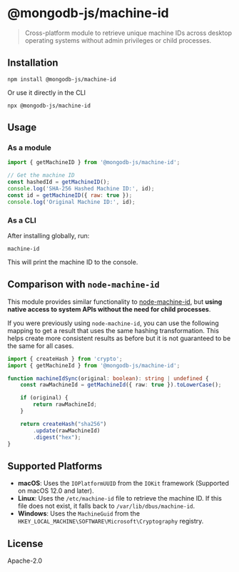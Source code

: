 # @mongodb-js/machine-id

> Cross-platform module to retrieve unique machine IDs across desktop operating systems without admin privileges or child processes.

## Installation

```
npm install @mongodb-js/machine-id
```

Or use it directly in the CLI

```
npx @mongodb-js/machine-id
```


## Usage

### As a module

```javascript
import { getMachineID } from '@mongodb-js/machine-id';

// Get the machine ID
const hashedId = getMachineID();
console.log('SHA-256 Hashed Machine ID:', id);
const id = getMachineID({ raw: true });
console.log('Original Machine ID:', id);
```

### As a CLI

After installing globally, run:

```
machine-id
```

This will print the machine ID to the console.

## Comparison with `node-machine-id`
This module provides similar functionality to [node-machine-id](https://www.npmjs.com/package/node-machine-id), but **using native access to system APIs without the need for child processes**.

If you were previously using `node-machine-id`, you can use the following mapping to get a result that uses the same hashing transformation. This helps create more consistent results as before but it is not guaranteed to be the same for all cases.
```ts
import { createHash } from 'crypto';
import { getMachineId } from '@mongodb-js/machine-id';

function machineIdSync(original: boolean): string | undefined {
    const rawMachineId = getMachineId({ raw: true }).toLowerCase();

    if (original) {
        return rawMachineId;
    }

    return createHash("sha256")
        .update(rawMachineId)
        .digest("hex");
}

```

## Supported Platforms

- **macOS**: Uses the `IOPlatformUUID` from the `IOKit` framework (Supported on macOS 12.0 and later).
- **Linux**: Uses the `/etc/machine-id` file to retrieve the machine ID. If this file does not exist, it falls back to `/var/lib/dbus/machine-id`.
- **Windows**: Uses the `MachineGuid` from the  `HKEY_LOCAL_MACHINE\SOFTWARE\Microsoft\Cryptography` registry.



## License

Apache-2.0
